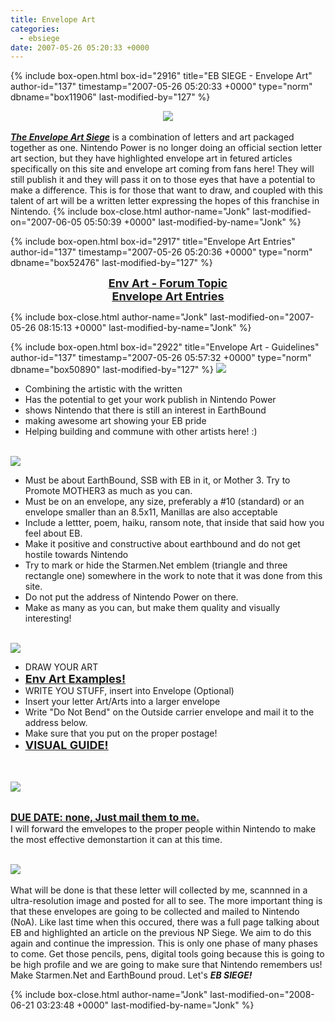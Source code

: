 ```yaml
---
title: Envelope Art
categories:
  - ebsiege
date: 2007-05-26 05:20:33 +0000
---
```

{% include box-open.html box-id="2916" title="EB SIEGE - Envelope Art" author-id="137" timestamp="2007-05-26 05:20:33 +0000" type="norm" dbname="box11906" last-modified-by="127" %}
<center><a href="http://starmen.net/forum/?t=msg&amp;th=33499"><img src="http - //jonk.fobby.net/smn/ebs/banners/ebs_banner_envart_l.png" border="0" /></a></center><br />
<a href="http://starmen.net/forum/?t=msg&amp;th=33499"><b><i>The Envelope Art Siege</i></b></a> is a combination of letters and art packaged together as one. Nintendo Power is no longer doing an official section letter art section, but they have highlighted envelope art in fetured articles specifically on this site and envelope art coming from fans here! They will still publish it and they will pass it on to those eyes that have a potential to make a difference. This is for those that want to draw, and coupled with this talent of art will be a written letter expressing the hopes of this franchise in Nintendo.
{% include box-close.html author-name="Jonk" last-modified-on="2007-06-05 05:50:39 +0000" last-modified-by-name="Jonk" %}

{% include box-open.html box-id="2917" title="Envelope Art Entries" author-id="137" timestamp="2007-05-26 05:20:36 +0000" type="norm" dbname="box52476" last-modified-by="127" %}
<table1 />
<center><a href="http://starmen.net/forum/?t=msg&th=33499"><b><u><font size="4">Env Art - Forum Topic</font></u></b></a></center>
<table2 />
<center><a href="/ebsiege/envart/entries/index.php"><b><u><font size="4">Envelope Art Entries</font></u></b></a></center>
<table3 />

{% include box-close.html author-name="Jonk" last-modified-on="2007-05-26 08:15:13 +0000" last-modified-by-name="Jonk" %}

{% include box-open.html box-id="2922" title="Envelope Art - Guidelines" author-id="137" timestamp="2007-05-26 05:57:32 +0000" type="norm" dbname="box50890" last-modified-by="127" %}
<img src="http - //jonk.fobby.net/smn/ebs/banners/ebs_banner_sub_goal.png" /><br />
<ul>
<li>Combining the artistic with the written</li>
<li>Has the potential to get your work publish in Nintendo Power</li>
<li>shows Nintendo that there is still an interest in EarthBound</li>
<li>making awesome art showing your EB pride</li>
<li>Helping building and commune with other artists here! :)</li>
</ul>
<br />
<img src="http - //jonk.fobby.net/smn/ebs/banners/ebs_banner_sub_guidelines.png" /><br />
<ul>
<li>Must be about EarthBound, SSB with EB in it, or Mother 3. Try to Promote MOTHER3 as much as you can.</li>
<li>Must be on an envelope, any size, preferably a #10 (standard) or an envelope smaller than an 8.5x11, Manillas are also acceptable</li>
<li>Include a lettter, poem, haiku, ransom note, that inside that said how you feel about EB. </li>
<li>Make it positive and constructive about earthbound and do not get hostile towards Nintendo</li>
<li>Try to mark or hide the Starmen.Net emblem (triangle and three rectangle one) somewhere in the work to note that it was done from this site.</li>
<li>Do not put the address of Nintendo Power on there.</li>
<li>Make as many as you can, but make them quality and visually interesting!</li>
</ul><br />
<img src="http - //jonk.fobby.net/smn/ebs/banners/ebs_banner_sub_whattodo.png" /><br />
<ul>
<li>DRAW YOUR ART</li>
<li><a href="http://starmen.net/ebsiege/envart/entries/index.php"><b><u><font size="4">Env Art Examples!</font></u></b></a></li>
<li>WRITE YOU STUFF, insert into Envelope (Optional)</li>
<li>Insert your letter Art/Arts into a larger envelope</li>
<li>Write &quot;Do Not Bend&quot; on the Outside carrier envelope and mail it to the address below.</li>
<li>Make sure that you put on the proper postage!</li>
<li><a href="http - //jonk.fobby.net/smn/ebs/envart/jonkexample.jpg"><b><u><font size="4">VISUAL GUIDE!</font></u></b></a></li>
</ul>
<br /><br />
<img src="http - //jonk.fobby.net/smn/ebs/banners/ebs_banner_sub_duedates.png" /><br /><br />

<font size="3"><u><b>DUE DATE: none, Just mail them to me. </b></u></font><br />
I will forward the emvelopes to the proper people within Nintendo to make the most effective demonstartion it can at this time.<br />
<br />

<img src="http - //jonk.fobby.net/smn/ebs/banners/ebs_banner_sub_effects.png" /><br /><br />
<contentbox>What will be done is that these letter will collected by me, scannned in a ultra-resolution image and posted for all to see. The more important thing is that these envelopes are going to be collected and mailed to Nintendo (NoA). Like last time when this occured, there was a full page talking about EB and highlighted an article on the previous NP Siege. We aim to do this again and continue the impression. This is only one phase of many phases to come. Get those pencils, pens, digital tools going because this is going to be high profile and we are going to make sure that Nintendo remembers us! Make Starmen.Net and EarthBound proud. Let's <b><i>EB SIEGE!</i></b>

{% include box-close.html author-name="Jonk" last-modified-on="2008-06-21 03:23:48 +0000" last-modified-by-name="Jonk" %}
